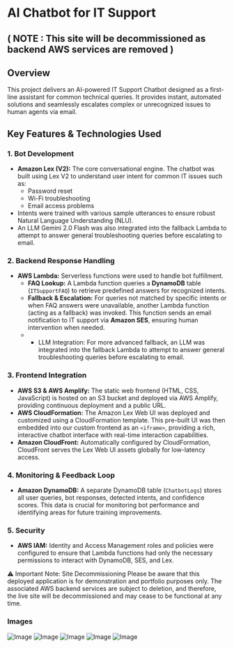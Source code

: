 # AI Chatbot for IT Support 
## ( NOTE : This site will be decommissioned as backend AWS services are removed )
## Overview
This project delivers an AI-powered IT Support Chatbot designed as a first-line assistant for common technical queries. It provides instant, automated solutions and seamlessly escalates complex or unrecognized issues to human agents via email.

## Key Features & Technologies Used

### 1. Bot Development
* **Amazon Lex (V2):** The core conversational engine. The chatbot was built using Lex V2 to understand user intent for common IT issues such as:
    * Password reset
    * Wi-Fi troubleshooting
    * Email access problems
* Intents were trained with various sample utterances to ensure robust Natural Language Understanding (NLU).
* An LLM Gemini 2.0 Flash was also integrated into the fallback Lambda to attempt to answer general troubleshooting queries before escalating to email.

### 2. Backend Response Handling
* **AWS Lambda:** Serverless functions were used to handle bot fulfillment.
    * **FAQ Lookup:** A Lambda function queries a **DynamoDB** table (`ITSupportFAQ`) to retrieve predefined answers for recognized intents.
    * **Fallback & Escalation:** For queries not matched by specific intents or when FAQ answers were unavailable, another Lambda function (acting as a fallback) was invoked. This function sends an email notification to IT support via **Amazon SES**, ensuring human intervention when needed.
    * * LLM Integration: For more advanced fallback, an LLM  was integrated into the fallback Lambda to attempt to answer general troubleshooting queries before escalating to email.

### 3. Frontend Integration
* **AWS S3 & AWS Amplify:** The static web frontend (HTML, CSS, JavaScript) is hosted on an S3 bucket and deployed via AWS Amplify, providing continuous deployment and a public URL.
* **AWS CloudFormation:** The Amazon Lex Web UI was deployed and customized using a CloudFormation template. This pre-built UI was then embedded into our custom frontend as an `<iframe>`, providing a rich, interactive chatbot interface with real-time interaction capabilities.
* **Amazon CloudFront:** Automatically configured by CloudFormation, CloudFront serves the Lex Web UI assets globally for low-latency access.

### 4. Monitoring & Feedback Loop
* **Amazon DynamoDB:** A separate DynamoDB table (`ChatbotLogs`) stores all user queries, bot responses, detected intents, and confidence scores. This data is crucial for monitoring bot performance and identifying areas for future training improvements.

### 5. Security
* **AWS IAM:** Identity and Access Management roles and policies were configured to ensure that Lambda functions had only the necessary permissions to interact with DynamoDB, SES, and Lex.

⚠️ Important Note: Site Decommissioning
Please be aware that this deployed application is for demonstration and portfolio purposes only. The associated AWS backend services are subject to deletion, and therefore, the live site will be decommissioned and may cease to be functional at any time.

### Images

![Image](https://github.com/user-attachments/assets/b99bd9ba-1d65-43d6-ae69-c6043499417b)
![Image](https://github.com/user-attachments/assets/90c64aad-92a3-4841-b448-dd301d528d80)
![Image](https://github.com/user-attachments/assets/ca2d4f50-edec-4a3a-bae3-ae9a3cc9d18e)
![Image](https://github.com/user-attachments/assets/84f310ea-20b6-4974-bc07-e71a45201cb2)
![Image](https://github.com/user-attachments/assets/738476b0-6df8-4ef1-b687-da6a3d06019c)
